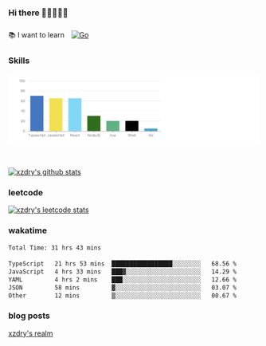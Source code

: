 ### Hi there 👋👋👋👋👋

 :books: I want to learn <a href="https://go.dev/" target="_blank"><img style="margin: 10px" src="https://profilinator.rishav.dev/skills-assets/go-original.svg" alt="Go" height="50" /></a>  

### Skills
![](img/2022-09-05-22-04-20.png)

<br />

[![xzdry's github stats](https://github-readme-stats.vercel.app/api?username=xzdry&count_private=true&show_icons=true&theme=vue)](https://github.com/xzdry)

### leetcode
[![xzdry's leetcode stats](https://leetcard.jacoblin.cool/xzdry-2?theme=light&font=Anek%20Kannada&site=cn)](https://leetcode.cn/u/xzdry-2/)

### wakatime
<!--START_SECTION:waka-->

```text
Total Time: 31 hrs 43 mins

TypeScript   21 hrs 53 mins  █████████████████░░░░░░░░   68.56 %
JavaScript   4 hrs 33 mins   ███▓░░░░░░░░░░░░░░░░░░░░░   14.29 %
YAML         4 hrs 2 mins    ███░░░░░░░░░░░░░░░░░░░░░░   12.66 %
JSON         58 mins         ▓░░░░░░░░░░░░░░░░░░░░░░░░   03.07 %
Other        12 mins         ▒░░░░░░░░░░░░░░░░░░░░░░░░   00.67 %
```

<!--END_SECTION:waka-->

### blog posts
[xzdry's realm](https://www.justdry.net/)
